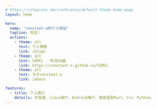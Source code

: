 ```yaml
---
# https://vitepress.dev/reference/default-theme-home-page
layout: home

hero:
  name: "constant-e的个人网站"
  tagline: 欢迎！
  actions:
    - theme: alt
      text: 个人博客
      link: /blogs
    - theme: alt
      text: CEMCL - MC启动器
      link: https://constant-e.github.io/CEMCL
    - theme: alt
      text: 关于constant-e
      link: /about

features:
  - title: 个人简介
    details: 开发者、Linux用户、Android用户。常用语言Rust、C++、Python。
---
```

